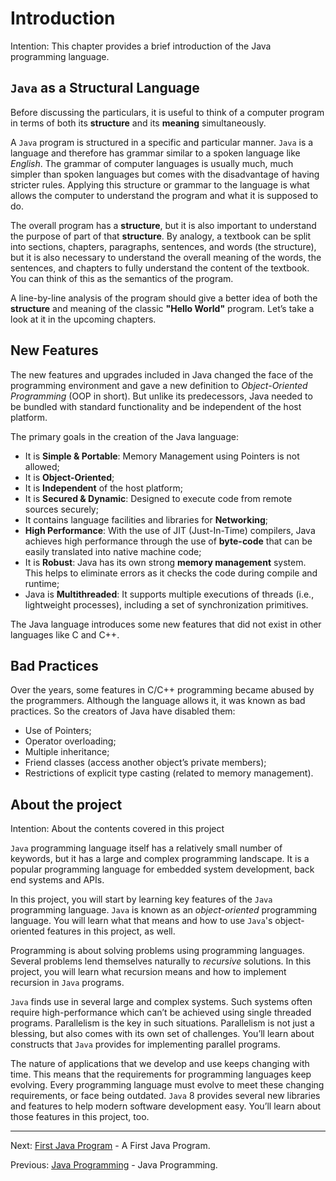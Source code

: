 # Introduction

Intention: This chapter provides a brief introduction of the Java programming language.

## `Java` as a Structural Language

Before discussing the particulars, it is useful to think of a computer program in terms of both its <b>structure</b> and 
its <b>meaning</b> simultaneously.

A `Java` program is structured in a specific and particular manner. `Java` is a language and therefore has 
grammar similar to a spoken language like <i>English</i>. 
The grammar of computer languages is usually much, much simpler than spoken languages but comes with the disadvantage of 
having stricter rules. Applying this structure or grammar to the language is what allows the computer to understand 
the program and what it is supposed to do.

The overall program has a <b>structure</b>, but it is also important to understand the purpose of part of that 
<b>structure</b>. By analogy, a textbook can be split into sections, chapters, paragraphs, sentences, 
and words (the structure), but it is also necessary to understand the overall meaning of the words, the sentences, 
and chapters to fully understand the content of the textbook. You can think of this as the semantics of the program.

A line-by-line analysis of the program should give a better idea of both the <b>structure</b> and meaning of 
the classic <b>"Hello World"</b> program. Let’s take a look at it in the upcoming chapters.

## New Features

The new features and upgrades included in Java changed the face of the programming environment and gave a new definition 
to <i>Object-Oriented Programming</i> (OOP in short). But unlike its predecessors, Java needed to be bundled with standard 
functionality and be independent of the host platform.

The primary goals in the creation of the Java language:

- It is <b>Simple & Portable</b>: Memory Management using Pointers is not allowed;
- It is <b>Object-Oriented</b>;
- It is <b>Independent</b> of the host platform;
- It is <b>Secured & Dynamic</b>: Designed to execute code from remote sources securely;
- It contains language facilities and libraries for <b>Networking</b>;
- <b>High Performance</b>: With the use of JIT (Just-In-Time) compilers, Java achieves high performance through the use of 
  <b>byte-code</b> that can be easily translated into native machine code;
- It is <b>Robust</b>: Java has its own strong <b>memory management</b> system. This helps to eliminate errors as it 
  checks the code during compile and runtime;
- Java is <b>Multithreaded</b>: It supports multiple executions of threads (i.e., lightweight processes), 
  including a set of synchronization primitives.
  
The Java language introduces some new features that did not exist in other languages like C and C++.

## Bad Practices

Over the years, some features in C/C++ programming became abused by the programmers. Although the language allows it, 
it was known as bad practices. So the creators of Java have disabled them:

- Use of Pointers;
- Operator overloading;
- Multiple inheritance;
- Friend classes (access another object’s private members);
- Restrictions of explicit type casting (related to memory management).

## About the project

Intention: About the contents covered in this project

`Java` programming language itself has a relatively small number of keywords, but it has a large and complex 
programming landscape. It is a popular programming language for embedded system development, back end systems and APIs.

In this project, you will start by learning key features of the `Java` programming language. `Java` is known as 
an <i>object-oriented</i> programming language. You will learn what that means and how to use `Java`'s 
object-oriented features in this project, as well.

Programming is about solving problems using programming languages. Several problems lend themselves naturally 
to <i>recursive</i> solutions. In this project, you will learn what recursion means and how to implement recursion in 
`Java` programs.

`Java` finds use in several large and complex systems. Such systems often require high-performance which can’t be 
achieved using single threaded programs. Parallelism is the key in such situations. Parallelism is not just a blessing, 
but also comes with its own set of challenges. You’ll learn about constructs that `Java` provides for implementing 
parallel programs.

The nature of applications that we develop and use keeps changing with time. This means that the requirements 
for programming languages keep evolving. Every programming language must evolve to meet these changing requirements, 
or face being outdated. `Java` 8 provides several new libraries and features to help modern software development easy. 
You’ll learn about those features in this project, too.

<hr>

Next: [First Java Program](chapter_2.md "First Java Program") - A First Java Program.

Previous: [Java Programming](../../README.md "Java Programming") - Java Programming.